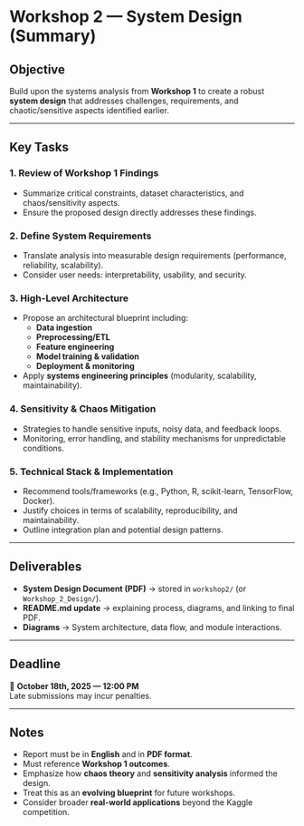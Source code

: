 # Workshop 2 — System Design (Summary)

## Objective
Build upon the systems analysis from **Workshop 1** to create a robust **system design** that addresses challenges, requirements, and chaotic/sensitive aspects identified earlier.

---

## Key Tasks

### 1. Review of Workshop 1 Findings
- Summarize critical constraints, dataset characteristics, and chaos/sensitivity aspects.  
- Ensure the proposed design directly addresses these findings.

### 2. Define System Requirements
- Translate analysis into measurable design requirements (performance, reliability, scalability).  
- Consider user needs: interpretability, usability, and security.

### 3. High-Level Architecture
- Propose an architectural blueprint including:  
  - **Data ingestion**  
  - **Preprocessing/ETL**  
  - **Feature engineering**  
  - **Model training & validation**  
  - **Deployment & monitoring**  
- Apply **systems engineering principles** (modularity, scalability, maintainability).  

### 4. Sensitivity & Chaos Mitigation
- Strategies to handle sensitive inputs, noisy data, and feedback loops.  
- Monitoring, error handling, and stability mechanisms for unpredictable conditions.  

### 5. Technical Stack & Implementation
- Recommend tools/frameworks (e.g., Python, R, scikit-learn, TensorFlow, Docker).  
- Justify choices in terms of scalability, reproducibility, and maintainability.  
- Outline integration plan and potential design patterns.  

---

## Deliverables
- **System Design Document (PDF)** → stored in `workshop2/` (or `Workshop_2_Design/`).  
- **README.md update** → explaining process, diagrams, and linking to final PDF.  
- **Diagrams** → System architecture, data flow, and module interactions.  

---

## Deadline
📅 **October 18th, 2025 — 12:00 PM**  
Late submissions may incur penalties.  

---

## Notes
- Report must be in **English** and in **PDF format**.  
- Must reference **Workshop 1 outcomes**.  
- Emphasize how **chaos theory** and **sensitivity analysis** informed the design.  
- Treat this as an **evolving blueprint** for future workshops.  
- Consider broader **real-world applications** beyond the Kaggle competition.  

